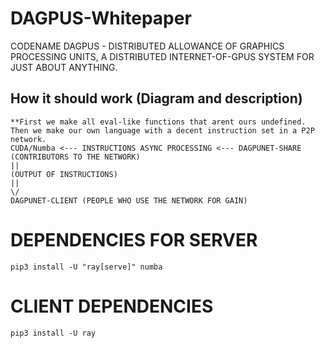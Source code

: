 # DAGPUS-Whitepaper
CODENAME DAGPUS - DISTRIBUTED ALLOWANCE OF GRAPHICS PROCESSING UNITS, A DISTRIBUTED INTERNET-OF-GPUS SYSTEM FOR JUST ABOUT ANYTHING. 

## How it should work (Diagram and description)
```
**First we make all eval-like functions that arent ours undefined. Then we make our own language with a decent instruction set in a P2P network. 
CUDA/Numba <--- INSTRUCTIONS ASYNC PROCESSING <--- DAGPUNET-SHARE (CONTRIBUTORS TO THE NETWORK)
||
(OUTPUT OF INSTRUCTIONS)
||
\/
DAGPUNET-CLIENT (PEOPLE WHO USE THE NETWORK FOR GAIN)
```
# DEPENDENCIES FOR SERVER
```
pip3 install -U "ray[serve]" numba
```

# CLIENT DEPENDENCIES
```
pip3 install -U ray
```
